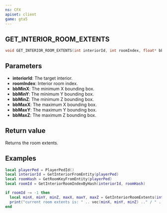 ```yaml
---
ns: CFX
apiset: client
game: gta5
---
```

## GET_INTERIOR_ROOM_EXTENTS

```c
void GET_INTERIOR_ROOM_EXTENTS(int interiorId, int roomIndex, float* bbMinX, float* bbMinY, float* bbMinZ, float* bbMaxX, float* bbMaxY, float* bbMaxZ);
```


## Parameters
* **interiorId**: The target interior.
* **roomIndex**: Interior room index.
* **bbMinX**: The minimum X bounding box.
* **bbMinY**: The minimum Y bounding box.
* **bbMinZ**: The minimum Z bounding box.
* **bbMaxX**: The maximum X bounding box.
* **bbMaxY**: The maximum Y bounding box.
* **bbMaxZ**: The maximum Z bounding box.

## Return value
Returns the room extents.

## Examples
```lua
local playerPed = PlayerPedId()
local interiorId = GetInteriorFromEntity(playerPed)
local roomHash = GetRoomKeyFromEntity(playerPed)
local roomId = GetInteriorRoomIndexByHash(interiorId, roomHash)

if roomId ~= -1 then
  local minX, minY, minZ, maxX, maxY, maxZ = GetInteriorRoomExtents(interiorId, roomId)
  print("current room extents is: " .. vec(minX, minY, minZ) .." / " .. vec(maxX, maxY, maxZ))
end
```
